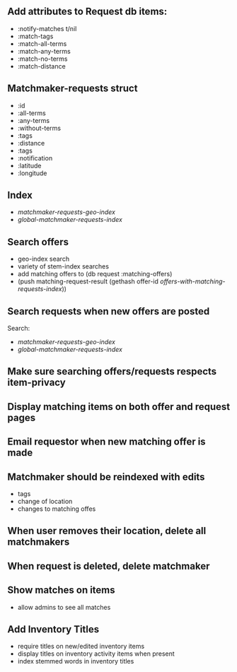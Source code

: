 ## Add attributes to Request db items:
- :notify-matches t/nil
- :match-tags
- :match-all-terms
- :match-any-terms
- :match-no-terms
- :match-distance


## Matchmaker-requests struct
- :id
- :all-terms
- :any-terms
- :without-terms
- :tags
- :distance
- :tags
- :notification
- :latitude
- :longitude

## Index
- *matchmaker-requests-geo-index*
- *global-matchmaker-requests-index*

## Search offers
- geo-index search
- variety of stem-index searches
- add matching offers to (db request :matching-offers)
- (push matching-request-result (gethash offer-id
  *offers-with-matching-requests-index*))

## Search requests when new offers are posted
Search:
- *matchmaker-requests-geo-index*
- *global-matchmaker-requests-index*

## Make sure searching offers/requests respects item-privacy

## Display matching items on both offer and request pages

## Email requestor when new matching offer is made

## Matchmaker should be reindexed with edits
- tags
- change of location
- changes to matching offes

## When user removes their location, delete all matchmakers

## When request is deleted, delete matchmaker

## Show matches on items
- allow admins to see all matches

## Add Inventory Titles
- require titles on new/edited inventory items
- display titles on inventory activity items when present
- index stemmed words in inventory titles
